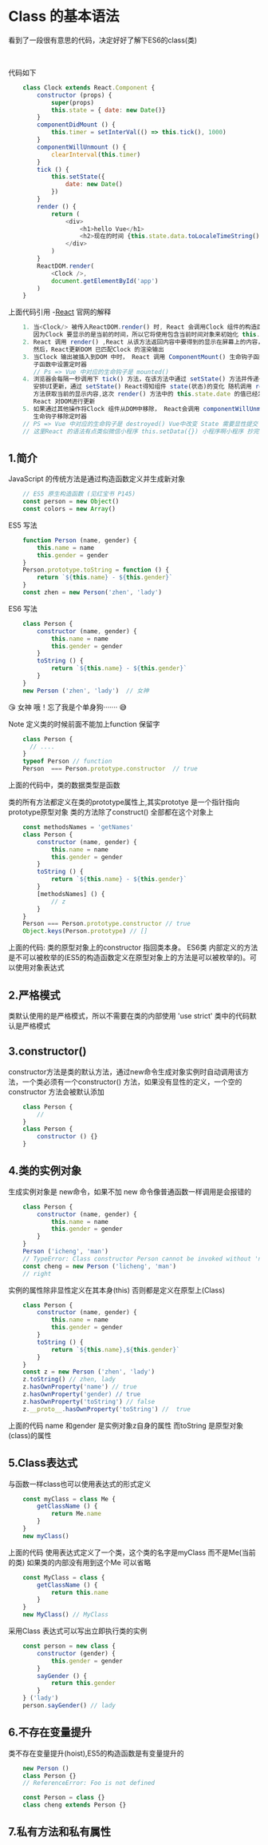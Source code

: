 # Class 的基本语法

看到了一段很有意思的代码，决定好好了解下ES6的class(类)

</br>

代码如下

``` js
    class Clock extends React.Component {
        constructor (props) {
            super(props)
            this.state = { date: new Date()}
        }
        componentDidMount () {
            this.timer = setInterVal(() => this.tick(), 1000)
        }
        componentWillUnmount () {
            clearInterval(this.timer)
        }
        tick () {
            this.setState({
                date: new Date()
            })
        }
        render () {
            return (
                <div>
                    <h1>hello Vue</h1>
                    <h2>现在的时间 {this.state.data.toLocaleTimeString()}</h2>
                </div>
            )
        }
        ReactDOM.render(
            <Clock />,
            document.getElementById('app')
        )
    }
```

上面代码引用 -[React](https://reactjs.org/) 官网的解释

```js
    1. 当<Clock/> 被传入ReactDOM.render() 时, React 会调用Clock 组件的构造函数。
       因为Clock 要显示的是当前的时间，所以它将使用包含当前时间对象来初始化 this.state
    2. React 调用 render() ,React 从该方法返回内容中要得到的显示在屏幕上的内容，
       然后，React更新DOM 已匹配Clock 的渲染输出
    3. 当Clock 输出被插入到DOM 中时， React 调用 ComponentMount() 生命钩子函数，在该钩
       子函数中设置定时器
       // Ps => Vue 中对应的生命钩子是 mounted()
    4. 浏览器会每隔一秒调用下 tick() 方法，在该方法中通过 setState() 方法并传递一个对象
       安排UI更新，通过 setState() React得知组件 state(状态)的变化 随机调用 render()
       方法获取当前的显示内容,这次 render() 方法中的 this.state.date 的值已经发生改变
       React 对DOM进行更新
    5. 如果通过其他操作将Clock 组件从DOM中移除， React会调用 componentWillUnmount()
       生命钩子移除定时器
    // PS => Vue 中对应的生命钩子是 destroyed() Vue中改变 State 需要显性提交 mutation
    // 这里React 的语法有点类似微信小程序 this.setData({}) 小程序啊小程序 抄完VUE抄React
```

## 1.简介

JavaScript 的传统方法是通过构造函数定义并生成新对象

```js
    // ES5 原生构造函数 (见红宝书 P145)
    const person = new Object()
    const colors = new Array()
```

ES5 写法

```js
    function Person (name, gender) {
        this.name = name
        this.gender = gender
    }
    Person.prototype.toString = function () {
        return `${this.name} - ${this.gender}`
    }
    const zhen = new Person('zhen', 'lady')
```

ES6 写法

```js
    class Person {
        constructor (name, gender) {
            this.name = name
            this.gender = gender
        }
        toString () {
            return `${this.name} - ${this.gender}`
        }
    }
    new Person ('zhen', 'lady')  // 女神
```

:kissing_heart: 女神 哦！忘了我是个单身狗······· :sweat_smile:

Note 定义类的时候前面不能加上function 保留字

```js
    class Person {
      // ....
    }
    typeof Person // function
    Person  === Person.prototype.constructor  // true
```

上面的代码中，类的数据类型是函数

类的所有方法都定义在类的prototype属性上,其实prototye  是一个指针指向prototype原型对象
类的方法除了construct() 全部都在这个对象上

```js
    const methodsNames = 'getNames'
    class Person {
        constructor (name, gender) {
            this.name = name
            this.gender = gender
        }
        toString () {
            return `${this.name} - ${this.gender}`
        }
        [methodsNames] () {
            // z
        }
    }
    Person === Person.prototype.constructor // true
    Object.keys(Person.prototype) // []
```

上面的代码: 类的原型对象上的constructor 指回类本身。 ES6类 内部定义的方法是不可以被枚举的(ES5的构造函数定义在原型对象上的方法是可以被枚举的)。可以使用对象表达式

## 2.严格模式

类默认使用的是严格模式，所以不需要在类的内部使用 'use strict' 类中的代码默认是严格模式

## 3.constructor()

constructor方法是类的默认方法，通过new命令生成对象实例时自动调用该方法，一个类必须有一个constructor()
方法，如果没有显性的定义，一个空的constructor 方法会被默认添加

```js
    class Person {
        //
    }
    class Person {
        constructor () {}
    }
```

## 4.类的实例对象

生成实例对象是 new命令，如果不加 new 命令像普通函数一样调用是会报错的

```js
    class Person {
        constructor (name, gender) {
            this.name = name
            this.gender = gender
        }
    }
    Person ('icheng', 'man')
    // TypeError: Class constructor Person cannot be invoked without 'new'
    const cheng = new Person ('licheng', 'man')
    // right
```

实例的属性除非显性定义在其本身(this) 否则都是定义在原型上(Class)

```js
    class Person {
        constructor (name, gender) {
            this.name = name
            this.gender = gender
        }
        toString () {
            return `${this.name},${this.gender}`
        }
    }
    const z = new Person ('zhen', 'lady')
    z.toString() // zhen, lady
    z.hasOwnProperty('name') // true
    z.hasOwnProperty('gender) // true
    z.hasOwnProperty('toString') // false
    z.__proto__.hasOwnProperty('toString') //  true
```

上面的代码 name 和gender 是实例对象z自身的属性 而toString 是原型对象(class)的属性

## 5.Class表达式

与函数一样class也可以使用表达式的形式定义

```js
    const myClass = class Me {
        getClassName () {
            return Me.name
        }
    }
    new myClass()
```

上面的代码 使用表达式定义了一个类，这个类的名字是myClass 而不是Me(当前的类) 如果类的内部没有用到这个Me 可以省略

```js
    const MyClass = class {
        getClassName () {
            return this.name
        }
    }
    new MyClass() // MyClass
```

采用Class 表达式可以写出立即执行类的实例

```js
    const person = new class {
        constructor (gender) {
            this.gender = gender
        }
        sayGender () {
            return this.gender
        }
    } ('lady')
    person.sayGender() // lady
```

## 6.不存在变量提升

类不存在变量提升(hoist),ES5的构造函数是有变量提升的

```js
    new Person ()
    class Person {}
    // ReferenceError: Foo is not defined
```

```js
    const Person = class {}
    class cheng extends Person {}
```

## 7.私有方法和私有属性